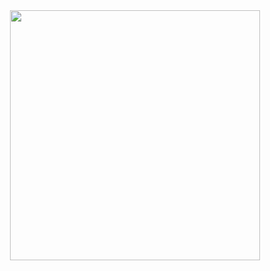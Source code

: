 <div id='header' align='center'>
    <img src='https://www.google.com/url?sa=i&url=https%3A%2F%2Fwww.youtube.com%2Fwatch%3Fv%3D_RZ-T6TxP7w&psig=AOvVaw2UGvX8fTLaUZJ9qjgSswtX&ust=1674163306167000&source=images&cd=vfe&ved=0CBAQjRxqFwoTCMCn97qG0vwCFQAAAAAdAAAAABAZ' width='400'/>
</div>